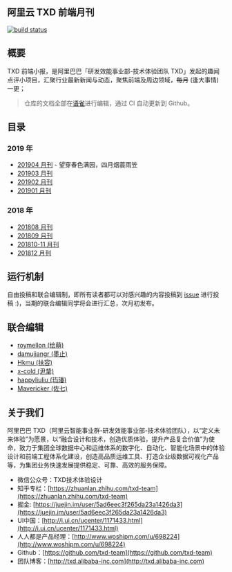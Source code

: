 阿里云 TXD 前端月刊
---

[![build status][travis-image]][travis-url]

[travis-image]: https://img.shields.io/travis/txd-team/monthly.svg?style=flat-square
[travis-url]: https://travis-ci.org/txd-team/monthly

## 概要

TXD 前端小报，是阿里巴巴「研发效能事业部-技术体验团队 TXD」发起的趣闻点评小项目，汇聚行业最新新闻与动态，聚焦前端及周边领域，<del>每月</del> (逢大事情) 一更；

> 仓库的文档全部在[语雀](https://www.yuque.com/txd-team/fe-report)进行编辑，通过 CI 自动更新到 Github。

## 目录

### 2019 年

- [201904 月刊](./report/201904.md) - 望穿春色满园，四月烟蓑雨笠
- [201903 月刊](./report/201903.md)
- [201902 月刊](./report/201902.md)
- [201901 月刊](./report/201901.md)

### 2018 年

- [201808 月刊](./report/201808.md)
- [201809 月刊](./report/201809.md)
- [201810-11 月刊](./report/201810-11.md)
- [201812 月刊](./report/201812.md)

## 运行机制

自由投稿和联合编辑制，即所有读者都可以对感兴趣的内容投稿到 [issue](https://github.com/txd-team/monthly/issues) 进行投稿 :)，当期的联合编辑同学将会进行汇总，次月初发布。

## 联合编辑

- [roymellon (绘萌)](https://github.com/roymellon)
- [damujiangr (墨止)](https://github.com/damujiangr)
- [Hkmu (扶容)](https://github.com/Hkmu)
- [x-cold (尹挚)](https://github.com/x-cold)
- [happyliuliu (玙璠)](https://github.com/happyliuliu)
- [Mavericker (佐七)](https://github.com/Mavericker-1996)

## 关于我们

阿里巴巴 TXD（阿里云智能事业群-研发效能事业部-技术体验团队），以“定义未来体验”为愿景，以“融合设计和技术，创造优质体验，提升产品复合价值”为使命，致力于集团全球数据中心和运维体系的数字化、自动化、智能化场景中的体验设计和前端工程体系化建设，创造高品质运维工具、打造企业级数据可视化产品等，为集团业务快速发展提供稳定、可靠、高效的服务保障。

- 微信公众号：TXD技术体验设计
- 知乎专栏：[https://zhuanlan.zhihu.com/txd-team](https://zhuanlan.zhihu.com/txd-team)
- 掘金: [https://juejin.im/user/5ad6eec3f265da23a1426da3](https://juejin.im/user/5ad6eec3f265da23a1426da3)
- UI中国：[http://i.ui.cn/ucenter/1171433.html](http://i.ui.cn/ucenter/1171433.html)
- 人人都是产品经理：[http://www.woshipm.com/u/698224](http://www.woshipm.com/u/698224)
- Github：[https://github.com/txd-team](https://github.com/txd-team)
- 团队博客：[http://txd.alibaba-inc.com](http://txd.alibaba-inc.com)
